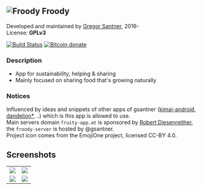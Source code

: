 ## ![Froody](https://avatars1.githubusercontent.com/u/24797651?v=3&s=48) Froody

Developed and maintained by [Gregor Santner](<https://gsantner.github.io>), 2016-  
License: **GPLv3**  

[![Build Status](https://travis-ci.org/froodyapp/froody-android.svg?branch=master)](https://travis-ci.org/froodyapp/froody-android)
<span class="badge-bitcoin"><a href="https://gsantner.github.io/donate/#donate" title="Donate once-off to this project using Bitcoin"><img src="https://img.shields.io/badge/bitcoin-donate-yellow.svg" alt="Bitcoin donate" /></a></span>

### Description
* App for sustainability, helping & sharing
* Mainly focused on sharing food that's growing naturally


### Notices
Influenced by ideas and snippets of other apps of gsantner ([kimai-android](https://github.com/gsantner/kimai-android), [dandelion\*](https://github.com/Diaspora-for-Android/dandelion), ..) which is this app is allowed to use.  
Main servers domain `fruity-app.at` is sponsored by [Robert Diesenreither](http://www.zero-emission.at/index.php), the `froody-server` is hosted by @gsantner.  
Project icon comes from the EmojiOne project, licensed CC-BY 4.0.  

## Screenshots

<table>
  <tr>
    <td> <img src="https://raw.githubusercontent.com/froodyapp/froody-extras/master/img/screens/v0.2/screen__v0.2__10.png"/> </td>
    <td> <img src="https://raw.githubusercontent.com/froodyapp/froody-extras/master/img/screens/v0.2/screen__v0.2__07.png"/> </td>
  </tr><tr>
    <td> <img src="https://raw.githubusercontent.com/froodyapp/froody-extras/master/img/screens/v0.2/screen__v0.2__03.png"/> </td>
    <td> <img src="https://raw.githubusercontent.com/froodyapp/froody-extras/master/img/screens/v0.2/screen__v0.2__01.png"/> </td>
  </tr>
</table>
